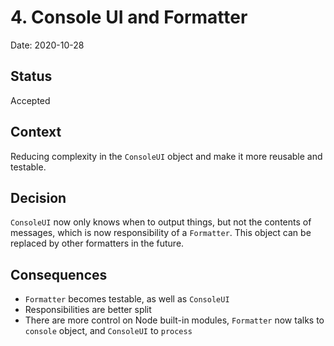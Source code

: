 # 4. Console UI and Formatter

Date: 2020-10-28

## Status

Accepted

## Context

Reducing complexity in the `ConsoleUI` object and make it more reusable and testable.

## Decision

`ConsoleUI` now only knows when to output things, but not the contents of messages, which is now responsibility of a `Formatter`. This object can be replaced by other formatters in the future.

## Consequences

* `Formatter` becomes testable, as well as `ConsoleUI`
* Responsibilities are better split 
* There are more control on Node built-in modules, `Formatter` now talks to `console` object, and `ConsoleUI` to `process`
